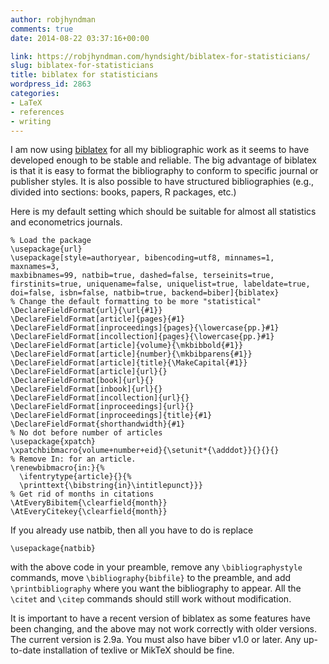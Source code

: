 ```yaml
---
author: robjhyndman
comments: true
date: 2014-08-22 03:37:16+00:00

link: https://robjhyndman.com/hyndsight/biblatex-for-statisticians/
slug: biblatex-for-statisticians
title: biblatex for statisticians
wordpress_id: 2863
categories:
- LaTeX
- references
- writing
---
```


I am now using [biblatex](http://www.ctan.org/pkg/biblatex) for all my bibliographic work as it seems to have developed enough to be stable and reliable. The big advantage of biblatex is that it is easy to format the bibliography to conform to specific journal or publisher styles. It is also possible to have structured bibliographies (e.g., divided into sections: books, papers, R packages, etc.) <!-- more -->

Here is my default setting which should be suitable for almost all statistics and econometrics journals.


    
    
    % Load the package
    \usepackage{url}
    \usepackage[style=authoryear, bibencoding=utf8, minnames=1, maxnames=3,
    maxbibnames=99, natbib=true, dashed=false, terseinits=true, 
    firstinits=true, uniquename=false, uniquelist=true, labeldate=true, 
    doi=false, isbn=false, natbib=true, backend=biber]{biblatex}
    % Change the default formatting to be more "statistical"
    \DeclareFieldFormat{url}{\url{#1}}
    \DeclareFieldFormat[article]{pages}{#1}
    \DeclareFieldFormat[inproceedings]{pages}{\lowercase{pp.}#1}
    \DeclareFieldFormat[incollection]{pages}{\lowercase{pp.}#1}
    \DeclareFieldFormat[article]{volume}{\mkbibbold{#1}}
    \DeclareFieldFormat[article]{number}{\mkbibparens{#1}}
    \DeclareFieldFormat[article]{title}{\MakeCapital{#1}}
    \DeclareFieldFormat[article]{url}{}
    \DeclareFieldFormat[book]{url}{}
    \DeclareFieldFormat[inbook]{url}{}
    \DeclareFieldFormat[incollection]{url}{}
    \DeclareFieldFormat[inproceedings]{url}{}
    \DeclareFieldFormat[inproceedings]{title}{#1}
    \DeclareFieldFormat{shorthandwidth}{#1}
    % No dot before number of articles
    \usepackage{xpatch}
    \xpatchbibmacro{volume+number+eid}{\setunit*{\adddot}}{}{}{}
    % Remove In: for an article.
    \renewbibmacro{in:}{%
      \ifentrytype{article}{}{%
      \printtext{\bibstring{in}\intitlepunct}}}
    % Get rid of months in citations
    \AtEveryBibitem{\clearfield{month}}
    \AtEveryCitekey{\clearfield{month}}
    



If you already use natbib, then all you have to do is replace


    
    
    \usepackage{natbib}
    



with the above code in your preamble, remove any `\bibliographystyle` commands, move `\bibliography{bibfile}` to the preamble, and add `\printbibliography` where you want the bibliography to appear. All the `\citet` and `\citep` commands should still work without modification.

It is important to have a recent version of biblatex as some features have been changing, and the above may not work correctly with older versions. The current version is 2.9a. You must also have biber v1.0 or later. Any up-to-date installation of texlive or MikTeX should be fine.
